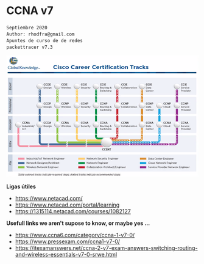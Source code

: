 # CCNA v7

```sh
Septiembre 2020
Author: rhodfra@gmail.com
Apuntes de curso de de redes
packettracer v7.3
```

![path](assets/path.png)



**Ligas útiles**

* https://www.netacad.com/
* https://www.netacad.com/portal/learning
* https://1315114.netacad.com/courses/1082127

**Usefull links we aren't supose to know, or maybe yes ...** 

* https://www.ccna6.com/category/ccna-1-v7-0/
* https://www.pressexam.com/ccna1-v7-0/
* https://itexamanswers.net/ccna-2-v7-exam-answers-switching-routing-and-wireless-essentials-v7-0-srwe.html